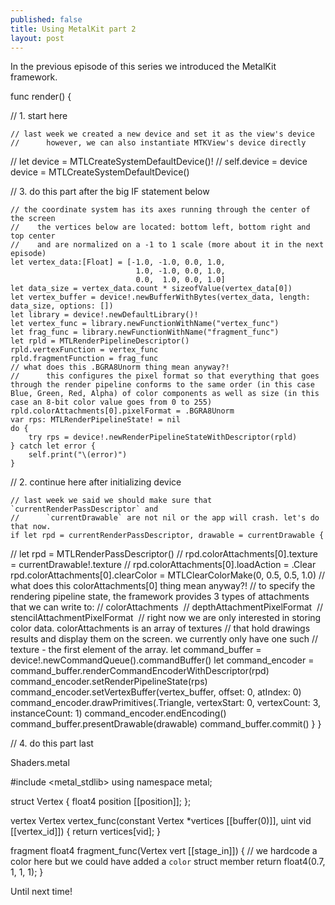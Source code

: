 ```yaml
---
published: false
title: Using MetalKit part 2
layout: post
---
```

In the previous episode of this series we introduced the MetalKit framework.

func render() {

// 1. start here

    // last week we created a new device and set it as the view's device
    //      however, we can also instantiate MTKView's device directly
//        let device = MTLCreateSystemDefaultDevice()!
//        self.device = device
    device = MTLCreateSystemDefaultDevice()

// 3. do this part after the big IF statement below

    // the coordinate system has its axes running through the center of the screen
    //    the vertices below are located: bottom left, bottom right and top center
	//	  and are normalized on a -1 to 1 scale (more about it in the next episode)
    let vertex_data:[Float] = [-1.0, -1.0, 0.0, 1.0,
                                1.0, -1.0, 0.0, 1.0,
                                0.0,  1.0, 0.0, 1.0]
    let data_size = vertex_data.count * sizeofValue(vertex_data[0])
    let vertex_buffer = device!.newBufferWithBytes(vertex_data, length: data_size, options: [])
    let library = device!.newDefaultLibrary()!
    let vertex_func = library.newFunctionWithName("vertex_func")
    let frag_func = library.newFunctionWithName("fragment_func")
    let rpld = MTLRenderPipelineDescriptor()
    rpld.vertexFunction = vertex_func
    rpld.fragmentFunction = frag_func
	// what does this .BGRA8Unorm thing mean anyway?!
	// 		this configures the pixel format so that everything that goes through the render pipeline conforms to the same order (in this case Blue, Green, Red, Alpha) of color components as well as size (in this case an 8-bit color value goes from 0 to 255)
    rpld.colorAttachments[0].pixelFormat = .BGRA8Unorm
    var rps: MTLRenderPipelineState! = nil
    do {
        try rps = device!.newRenderPipelineStateWithDescriptor(rpld)
    } catch let error {
        self.print("\(error)")
    }

// 2. continue here after initializing device

    // last week we said we should make sure that `currentRenderPassDescriptor` and
    //      `currentDrawable` are not nil or the app will crash. let's do that now.
    if let rpd = currentRenderPassDescriptor, drawable = currentDrawable {
//            let rpd = MTLRenderPassDescriptor()
//            rpd.colorAttachments[0].texture = currentDrawable!.texture
//            rpd.colorAttachments[0].loadAction = .Clear
        rpd.colorAttachments[0].clearColor = MTLClearColorMake(0, 0.5, 0.5, 1.0)
    // what does this colorAttachments[0] thing mean anyway?!
	// 	 to specify the rendering pipeline state, the framework provides 3 types of attachments that we can write to:
	// 		colorAttachments 	//		depthAttachmentPixelFormat 	// 		stencilAttachmentPixelFormat 	//	right now we are only interested in storing color data. colorAttachments is an array of textures
	// 	that hold drawings results and display them on the screen. we currently only have one such
	// 	texture - the first element of the array.
        let command_buffer = device!.newCommandQueue().commandBuffer()
        let command_encoder = command_buffer.renderCommandEncoderWithDescriptor(rpd)
        command_encoder.setRenderPipelineState(rps)
        command_encoder.setVertexBuffer(vertex_buffer, offset: 0, atIndex: 0)
        command_encoder.drawPrimitives(.Triangle, vertexStart: 0, vertexCount: 3, instanceCount: 1)
        command_encoder.endEncoding()
        command_buffer.presentDrawable(drawable)
        command_buffer.commit()
    }
}

// 4. do this part last

Shaders.metal

#include <metal_stdlib>
using namespace metal;

struct Vertex {
    float4 position [[position]];
};

vertex Vertex vertex_func(constant Vertex *vertices [[buffer(0)]], uint vid [[vertex_id]]) {
    return vertices[vid];
}

fragment float4 fragment_func(Vertex vert [[stage_in]]) {
    // we hardcode a color here but we could have added a `color` struct member
    return float4(0.7, 1, 1, 1);
}

Until next time!
